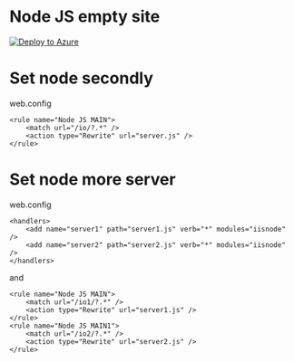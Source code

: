 # Node JS empty site
[![Deploy to Azure](http://azuredeploy.net/deploybutton.png)](https://azuredeploy.net/)

# Set node secondly
web.config
```
<rule name="Node JS MAIN">
    <match url="/io/?.*" />
    <action type="Rewrite" url="server.js" />
</rule>
```

# Set node more server
web.config
```
<handlers>
    <add name="server1" path="server1.js" verb="*" modules="iisnode" />
    <add name="server2" path="server2.js" verb="*" modules="iisnode" />
</handlers>
```
and
```
<rule name="Node JS MAIN">
    <match url="/io1/?.*" />
    <action type="Rewrite" url="server1.js" />
</rule>
<rule name="Node JS MAIN1">
    <match url="/io2/?.*" />
    <action type="Rewrite" url="server2.js" />
</rule>
```